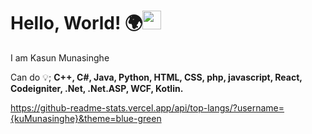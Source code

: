 # Hello, World! 🌍<img src="https://raw.githubusercontent.com/MartinHeinz/MartinHeinz/master/wave.gif" width="30px">

I am Kasun Munasinghe

Can do 💡; 
<strong>C++, C#, Java, Python, HTML, CSS, php, javascript, React, Codeigniter, .Net, .Net.ASP, WCF, Kotlin.</strong>


[1.2]: http://i.imgur.com/wWzX9uB.png (twitter icon without padding)
[2.2]: https://raw.githubusercontent.com/MartinHeinz/MartinHeinz/master/linkedin-3-16.png (LinkedIn icon without padding)



https://github-readme-stats.vercel.app/api/top-langs/?username={kuMunasinghe}&theme=blue-green
